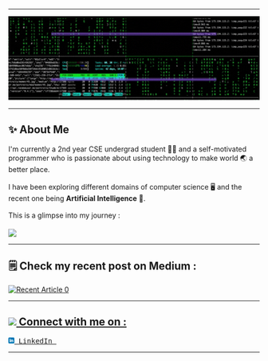 <hr>
<div align="center"><img src="https://github.com/AmimaShifa/AmimaShifa/blob/main/header.gif" ></div>
 <hr>
<h2>✨ About Me</h2>
<p> 
 I'm currently a 2nd year CSE undergrad student 👩‍💻 and a self-motivated programmer who is passionate about using technology to make world 🌏 a better place. <br><br>I have been exploring different domains of computer science 🖥️ and the recent one being <b>Artificial Intelligence</b> 🤖.<br>
<br>This is a glimpse into my journey :<br><br>
<a href="https://github.com/anuraghazra/github-readme-stats">
<img align="center" src="https://github-readme-stats.vercel.app/api/top-langs/?username=amimashifa&layout=compact&theme=material-palenight" />
</a>
</p><hr> 
<p>
<h2>🗒️ Check my recent post on Medium :</h2>
<a target="_blank" href="https://github-readme-medium-recent-article.vercel.app/medium/@amimashifa/0"><img src="https://github-readme-medium-recent-article.vercel.app/medium/@amimashifa/0" alt="Recent Article 0"> 
 </p><hr>
<p><h2><img src="https://img.icons8.com/dusk/20/000000/chat.png"> Connect with me on :</h2>
<pre><a href="https://www.linkedin.com/in/amima-shifa"><img width="12px" src="https://raw.githubusercontent.com/edent/SuperTinyIcons/099dc12b59179d07d534069bc8551718f786d91a/images/svg/linkedin.svg" /> LinkedIn 
</a></pre>
</p><hr>
<!-- <h3>Languages and Tools:</h3>
<p><img height="20" src="https://raw.githubusercontent.com/github/explore/80688e429a7d4ef2fca1e82350fe8e3517d3494d/topics/cpp/cpp.png">
<img height="20" src="https://raw.githubusercontent.com/github/explore/80688e429a7d4ef2fca1e82350fe8e3517d3494d/topics/python/python.png">
<img height="20" src="https://raw.githubusercontent.com/github/explore/80688e429a7d4ef2fca1e82350fe8e3517d3494d/topics/java/java.png">
<img height="20" src="https://raw.githubusercontent.com/github/explore/80688e429a7d4ef2fca1e82350fe8e3517d3494d/topics/sql/sql.png">
<img height="20" src="https://raw.githubusercontent.com/github/explore/5c058a388828bb5fde0bcafd4bc867b5bb3f26f3/topics/html/html.png">
<img height="20" src="https://raw.githubusercontent.com/github/explore/80688e429a7d4ef2fca1e82350fe8e3517d3494d/topics/css/css.png">
<img height="20" src="https://raw.githubusercontent.com/github/explore/80688e429a7d4ef2fca1e82350fe8e3517d3494d/topics/javascript/javascript.png">
<img height="20" src="https://raw.githubusercontent.com/github/explore/80688e429a7d4ef2fca1e82350fe8e3517d3494d/topics/mysql/mysql.png">
<img height="20" src="https://raw.githubusercontent.com/github/explore/80688e429a7d4ef2fca1e82350fe8e3517d3494d/topics/firebase/firebase.png">
<img height="20" src="https://raw.githubusercontent.com/github/explore/80688e429a7d4ef2fca1e82350fe8e3517d3494d/topics/git/git.png">
<img src="https://img.icons8.com/windows/20/4a90e2/netbeans.png">
<img src="https://img.icons8.com/color/20/000000/flutter.png"> --!>
